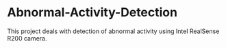 # Abnormal-Activity-Detection
This project deals with detection of abnormal activity using Intel RealSense R200 camera. 
